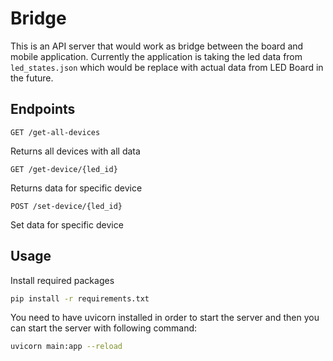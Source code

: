 # Bridge

This is an API server that would work as bridge between the board and mobile application. Currently the application is taking the led data from `led_states.json` which would be replace with actual data from LED Board in the future.

## Endpoints
```
GET /get-all-devices
```
Returns all devices with all data
```
GET /get-device/{led_id}
```
Returns data for specific device
```
POST /set-device/{led_id}
```
Set data for specific device
## Usage
Install required packages
```bash
pip install -r requirements.txt
```

You need to have uvicorn installed in order to start the server and then you can start the server with following command:
```bash
uvicorn main:app --reload
```

